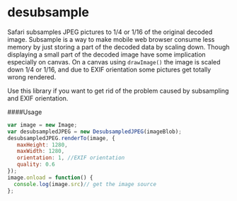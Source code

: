 desubsample
===============

Safari subsamples JPEG pictures to 1/4 or 1/16 of the original decoded image. Subsample is a way to make mobile web browser consume less memory by just storing a part of the decoded data by scaling down. Though displaying a small part of the decoded image have some implication especially on canvas. On a canvas using `drawImage()` the image is scaled down 1/4 or 1/16, and due to EXIF orientation some pictures get totally wrong rendered. 

Use this library if you want to get rid of the problem caused by subsampling and EXIF orientation.

####Usage
```javascript
var image = new Image;
var desubsampledJPEG = new DesubsampledJPEG(imageBlob);
desubsampledJPEG.renderTo(image, {
   maxHeight: 1280,
   maxWidth: 1280,
   orientation: 1, //EXIF orientation
   quality: 0.6 
});
image.onload = function() {
  console.log(image.src)// get the image source
};
```


